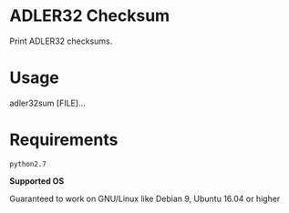 # ADLER32 Checksum
Print ADLER32 checksums.

# Usage
adler32sum [FILE]...

# Requirements
`python2.7`

**Supported OS**

Guaranteed to work on GNU/Linux like Debian 9, Ubuntu 16.04 or higher
